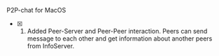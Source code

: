 P2P-chat for MacOS

 - [x] 1. Added Peer-Server and Peer-Peer interaction. Peers can send message to each other and get information about another peers from InfoServer.
  
